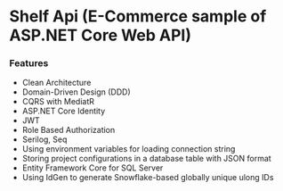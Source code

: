 # Shelf Api (E-Commerce sample of ASP.NET Core Web API)



### Features

- Clean Architecture
- Domain-Driven Design (DDD)
- CQRS with MediatR
- ASP.NET Core Identity
- JWT
- Role Based Authorization
- Serilog, Seq
- Using environment variables for loading connection string
- Storing project configurations in a database table with JSON format
- Entity Framework Core for SQL Server
- Using IdGen to generate Snowflake-based globally unique ulong IDs